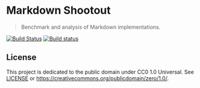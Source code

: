 # Markdown Shootout

> Benchmark and analysis of Markdown implementations.

[![Build Status](https://travis-ci.com/LynnKirby/markdown-shootout.svg?branch=master)](https://travis-ci.com/LynnKirby/markdown-shootout)
[![Build status](https://ci.appveyor.com/api/projects/status/f3yocfftbv77hmr3/branch/master?svg=true)](https://ci.appveyor.com/project/LynnKirby/markdown-shootout/branch/master)


## License

This project is dedicated to the public domain under CC0 1.0 Universal. See
[LICENSE](./LICENSE) or <https://creativecommons.org/publicdomain/zero/1.0/>.
